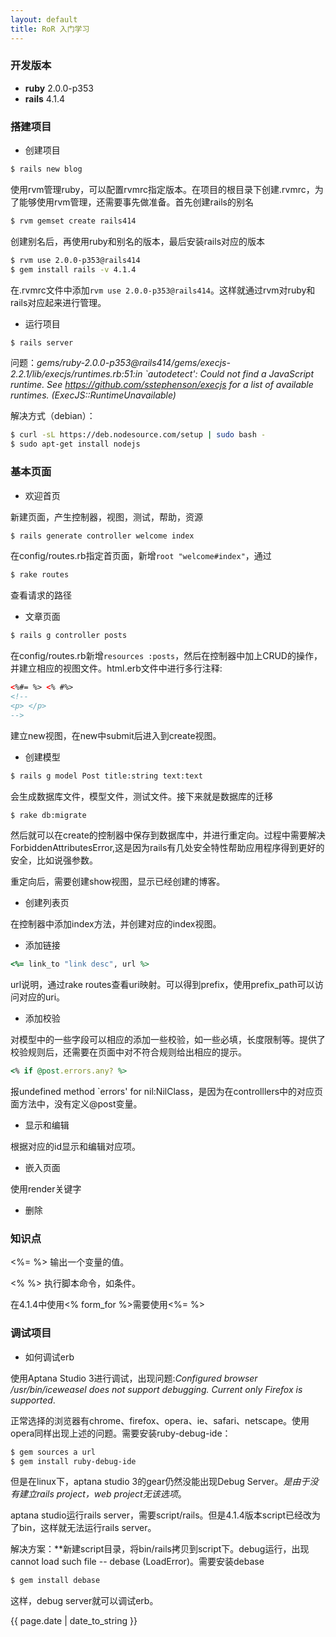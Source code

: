 ```yaml
---
layout: default
title: RoR 入门学习
---
```


### 开发版本 ###
+ **ruby** 2.0.0-p353  
+ **rails** 4.1.4

### 搭建项目 ###

* 创建项目

``` sh
$ rails new blog
```
使用rvm管理ruby，可以配置rvmrc指定版本。在项目的根目录下创建.rvmrc，为了能够使用rvm管理，还需要事先做准备。首先创建rails的别名

``` sh
$ rvm gemset create rails414
```
创建别名后，再使用ruby和别名的版本，最后安装rails对应的版本

``` sh
$ rvm use 2.0.0-p353@rails414
$ gem install rails -v 4.1.4
```
在.rvmrc文件中添加`rvm use 2.0.0-p353@rails414`。这样就通过rvm对ruby和rails对应起来进行管理。

<!-- more -->

* 运行项目

``` sh
$ rails server
```
问题：_gems/ruby-2.0.0-p353@rails414/gems/execjs-2.2.1/lib/execjs/runtimes.rb:51:in \`autodetect': Could not find a JavaScript runtime. See https://github.com/sstephenson/execjs for a list of available runtimes. (ExecJS::RuntimeUnavailable)_

解决方式（debian）：

``` sh
$ curl -sL https://deb.nodesource.com/setup | sudo bash -
$ sudo apt-get install nodejs
```

### 基本页面 ###

* 欢迎首页

新建页面，产生控制器，视图，测试，帮助，资源

``` sh
$ rails generate controller welcome index
```
在config/routes.rb指定首页面，新增`root "welcome#index"`，通过

``` sh
$ rake routes
```
查看请求的路径

* 文章页面

```sh
$ rails g controller posts
```
在config/routes.rb新增`resources :posts`，然后在控制器中加上CRUD的操作，并建立相应的视图文件。html.erb文件中进行多行注释:

``` html
<%#= %> <% #%>
<!--
<p> </p>
-->
``` 
建立new视图，在new中submit后进入到create视图。
   
* 创建模型

```sh
$ rails g model Post title:string text:text
```
会生成数据库文件，模型文件，测试文件。接下来就是数据库的迁移

``` sh
$ rake db:migrate
``` 
然后就可以在create的控制器中保存到数据库中，并进行重定向。过程中需要解决ForbiddenAttributesError,这是因为rails有几处安全特性帮助应用程序得到更好的安全，比如说强参数。

重定向后，需要创建show视图，显示已经创建的博客。

* 创建列表页

在控制器中添加index方法，并创建对应的index视图。

* 添加链接

``` ruby
<%= link_to "link desc", url %>
```
url说明，通过rake routes查看uri映射。可以得到prefix，使用prefix\_path可以访问对应的uri。

*  添加校验

对模型中的一些字段可以相应的添加一些校验，如一些必填，长度限制等。提供了校验规则后，还需要在页面中对不符合规则给出相应的提示。

``` ruby
<% if @post.errors.any? %>
```
报undefined method `errors' for nil:NilClass，是因为在controlllers中的对应页面方法中，没有定义@post变量。

* 显示和编辑

根据对应的id显示和编辑对应项。

* 嵌入页面

使用render关键字

* 删除

### 知识点 ###

<%= %> 输出一个变量的值。

<% %> 执行脚本命令，如条件。

在4.1.4中使用<% form_for %>需要使用<%= %>

### 调试项目 ###

* 如何调试erb

使用Aptana Studio 3进行调试，出现问题:_Configured browser /usr/bin/iceweasel does not support debugging. Current only Firefox is supported_.

正常选择的浏览器有chrome、firefox、opera、ie、safari、netscape。使用opera同样出现上述的问题。需要安装ruby-debug-ide：

``` sh
$ gem sources a url
$ gem install ruby-debug-ide
```
但是在linux下，aptana studio 3的gear仍然没能出现Debug Server。_是由于没有建立rails project，web project无该选项_。

aptana studio运行rails server，需要script/rails。但是4.1.4版本script已经改为了bin，这样就无法运行rails server。

解决方案：**新建script目录，将bin/rails拷贝到script下。debug运行，出现cannot load such file -- debase (LoadError)。需要安装debase

``` sh
$ gem install debase
```
这样，debug server就可以调试erb。  

{{ page.date | date_to_string }}

